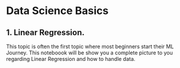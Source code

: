 # Data Science Basics

## 1. Linear Regression.

This topic is often the first topic where most beginners start their ML Journey. This noteboook will be show you a complete picture to you regarding Linear Regression and how to handle data.
